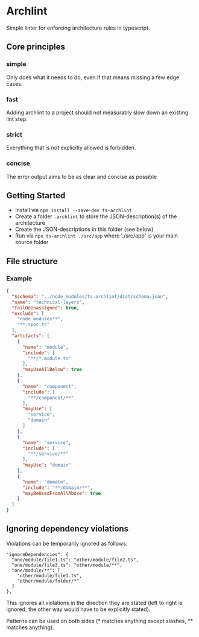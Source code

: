 # Archlint

Simple linter for enforcing architecture rules in typescript.

## Core principles

### simple

Only does what it needs to do, even if that means missing a few edge cases.

### fast

Adding archlint to a project should not measurably slow down an existing lint step.

### strict

Everything that is not explicitly allowed is forbidden.


### concise

The error output aims to be as clear and concise as possible

## Getting Started

- Install via `npm install --save-dev ts-archlint`
- Create a folder `.archlint` to store the JSON-description(s) of the architecture
- Create the JSON-descriptions in this folder (see below)
- Run via `npx ts-archlint ./src/app` where './src/app' is your main source folder

## File structure

### Example

```json
{
  "$schema": "../node_modules/ts-archlint/dist/schema.json",
  "name": "technical-layers",
  "failOnUnassigned": true,
  "exclude": [
    "node_modules**",
    "**.spec.ts"
  ],
  "artifacts": [
    {
      "name": "module",
      "include": [
        "**/*.module.ts"
      ],
      "mayUseAllBelow": true
    },
    {
      "name": "component",
      "include": [
        "**/component/**"
      ],
      "mayUse": [
        "service",
        "domain"
      ]
    },
    {
      "name": "service",
      "include": [
        "**/service/**"
      ],
      "mayUse": "domain"
    },
    {
      "name": "domain",
      "include": "**/domain/**",
      "mayBeUsedFromAllAbove": true
    }
  ]
}
```

## Ignoring dependency violations

Violations can be temporarily ignored as follows:

```
"ignoreDependencies": {
  "one/module/file1.ts": "other/module/file2.ts",
  "one/module/file3.ts": "other/module/**",
  "one/module/**": [
    "other/module/file1.ts",
    "other/module/folder/*"
  ]
},
```

This ignores all violations in the direction they are stated (left to right is ignored, the other way would have to be
explicitly stated).

Patterns can be used on both sides (* matches anything except slashes, ** matches anything).
